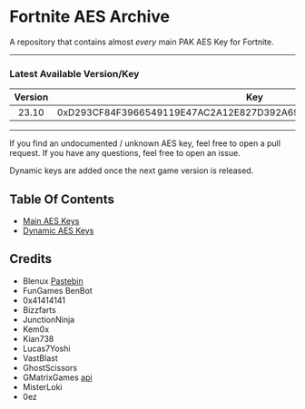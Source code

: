 # Fortnite AES Archive
A repository that contains almost *every* main PAK AES Key for Fortnite.
___

### Latest Available Version/Key
| Version |                                Key                                 |
|:-------:|:------------------------------------------------------------------:|
|  23.10  | 0xD293CF84F3966549119E47AC2A12E827D392A69CD85DD36DCA9BB3D2439E18D2 |
___

If you find an undocumented / unknown AES key, feel free to open a pull request. If you have any questions, feel free to open an issue.

Dynamic keys are added once the next game version is released.

## Table Of Contents
- [Main AES Keys](https://github.com/dippyshere/fortnite-aes-archive/tree/master/archive/main.md)
- [Dynamic AES Keys](https://github.com/dippyshere/fortnite-aes-archive/tree/master/archive/dynamic)

## Credits
- Blenux [Pastebin](https://pastebin.com/raw/SCWdTWbj)
- FunGames BenBot
- 0x41414141
- Bizzfarts
- JunctionNinja
- Kem0x
- Kian738
- Lucas7Yoshi
- VastBlast
- GhostScissors
- GMatrixGames [api](https://fortnitecentral.gmatrixgames.ga/api/v1/aes)
- MisterLoki
- 0ez
